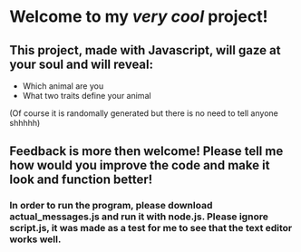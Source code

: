 # Welcome to my *very cool* project!

## This project, made with Javascript, will gaze at your soul and will reveal:

* Which animal are you
* What two traits define your animal

(Of course it is randomally generated but there is no need to tell anyone shhhhh)

## Feedback is more then welcome! Please tell me how would you improve the code and make it look and function better!

### In order to run the program, please download actual_messages.js and run it with node.js. Please ignore script.js, it was made as a test for me to see that the text editor works well.
